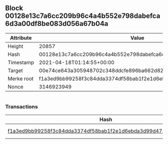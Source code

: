 ## Block 00128e13c7a6cc209b96c4a4b552e798dabefca6d3a00df8be083d056a67b04a

Attribute | Value
--- | ---
Height | 20857
Hash | 00128e13c7a6cc209b96c4a4b552e798dabefca6d3a00df8be083d056a67b04a
Timestamp | 2021-04-18T01:14:55+00:00
Target | 00e74ce643a305948702c348ddcfe896ba662d82c1a228faf4ad12250f07334e
Merke root | f1a3ed9bb99258f3c84dda3374df58bab1f2e1d6ebda3d99d471b9264537d219
Nonce | 3146923949

```

```

### Transactions

Hash | Amount
--- | ---
[f1a3ed9bb99258f3c84dda3374df58bab1f2e1d6ebda3d99d471b9264537d219](f1a3ed9bb99258f3c84dda3374df58bab1f2e1d6ebda3d99d471b9264537d219.md) | 10.00000000 SKEPTI 
